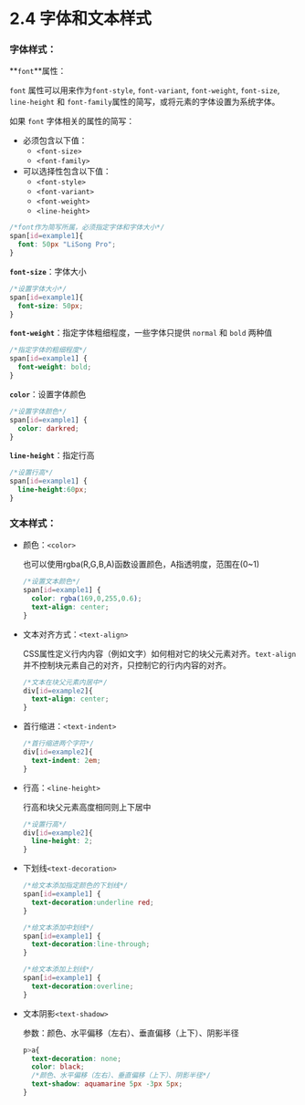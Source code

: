 # 2.4 字体和文本样式

### 字体样式：

**`font`**属性：

`font` 属性可以用来作为`font-style`, `font-variant`, `font-weight`, `font-size`, `line-height` 和 `font-family`属性的简写，或将元素的字体设置为系统字体。

如果 `font` 字体相关的属性的简写：

- 必须包含以下值：
  - `<font-size>`
  - `<font-family>`
- 可以选择性包含以下值：
  - `<font-style>`
  - `<font-variant>`
  - `<font-weight>`
  - `<line-height>`

```css
/*font作为简写所属，必须指定字体和字体大小*/
span[id=example1]{
  font: 50px "LiSong Pro";
}
```



**`font-size`**：字体大小

```css
/*设置字体大小*/
span[id=example1]{
  font-size: 50px;
}
```



**`font-weight`**：指定字体粗细程度，一些字体只提供 `normal` 和 `bold` 两种值

```css
/*指定字体的粗细程度*/
span[id=example1] {
  font-weight: bold;
}
```



**`color`**：设置字体颜色

```css
/*设置字体颜色*/
span[id=example1] {
  color: darkred;
}
```



**`line-height`**：指定行高

```css
/*设置行高*/
span[id=example1] {
  line-height:60px;
}
```



### 文本样式：

- 颜色：`<color>`

  也可以使用rgba(R,G,B,A)函数设置颜色，A指透明度，范围在(0~1)

  ```css
  /*设置文本颜色*/
  span[id=example1] {
    color: rgba(169,0,255,0.6);
    text-align: center;
  }
  ```

  

- 文本对齐方式：`<text-align>`

  CSS属性定义行内内容（例如文字）如何相对它的块父元素对齐。`text-align` 并不控制块元素自己的对齐，只控制它的行内内容的对齐。

  ```css
  /*文本在块父元素内居中*/
  div[id=example2]{
    text-align: center;
  }
  ```

  

- 首行缩进：`<text-indent>`

  ```css
  /*首行缩进两个字符*/
  div[id=example2]{
    text-indent: 2em;
  }
  ```

  

- 行高：`<line-height>`

  行高和块父元素高度相同则上下居中

  ```css
  /*设置行高*/
  div[id=example2]{
    line-height: 2;
  }
  ```

  

- 下划线`<text-decoration>`

  ```css
  /*给文本添加指定颜色的下划线*/
  span[id=example1] {
    text-decoration:underline red;
  }
  ```

  ```css
  /*给文本添加中划线*/
  span[id=example1] {
    text-decoration:line-through;
  }
  ```

  ```css
  /*给文本添加上划线*/
  span[id=example1] {
    text-decoration:overline;
  }
  ```

- 文本阴影`<text-shadow>`

  参数：颜色、水平偏移（左右）、垂直偏移（上下）、阴影半径

  ```css
  p>a{
    text-decoration: none;
    color: black;
    /*颜色、水平偏移（左右）、垂直偏移（上下）、阴影半径*/
    text-shadow: aquamarine 5px -3px 5px;
  }
  ```

  
